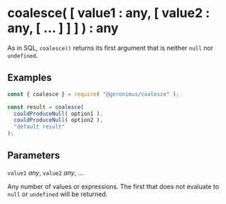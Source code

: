 # coalesce( [ value1 : any, [ value2 : any, [ ... ] ] ] ) : any

As in SQL, `coalesce()` returns its first argument that is neither `null` nor `undefined`.

## Examples

```javascript
const { coalesce } = require( "@geronimus/coalesce" );

const result = coalesce(
  couldProduceNull( option1 ),
  couldProduceNull( option2 ),
  "default result"
);
```

## Parameters

`value1` *any*, `value2` *any*, ...

Any number of values or expressions. The first that does not evaluate to `null` or `undefined` will be returned.

